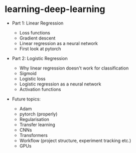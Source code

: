 # learning-deep-learning

- Part 1: Linear Regression
  - Loss functions
  - Gradient descent
  - Linear regression as a neural network
  - First look at pytorch

- Part 2: Logistic Regression
  - Why linear regression doesn't work for classification
  - Sigmoid
  - Logistic loss
  - Logistic regression as a neural network
  - Activation functions

- Future topics:
  - Adam
  - pytorch (properly)
  - Regularisation
  - Transfer learning
  - CNNs
  - Transformers
  - Workflow (project structure, experiment tracking etc.)
  - GPUs

